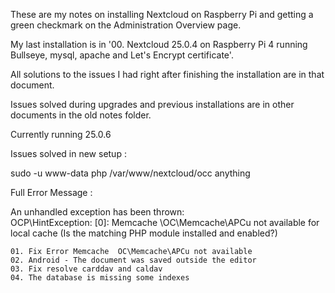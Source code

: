 These are my notes on installing Nextcloud on Raspberry Pi and getting a green checkmark on the Administration Overview page.

My last installation is in '00. Nextcloud 25.0.4 on Raspberry Pi 4 running Bullseye, mysql, apache and Let's Encrypt certificate'.

All solutions to the issues I had right after finishing the installation are in that document.

Issues solved during upgrades and previous installations are in other documents in the old notes folder.

Currently running 25.0.6

Issues solved in new setup :

sudo -u www-data php /var/www/nextcloud/occ anything

Full Error Message :

An unhandled exception has been thrown:<br>
OCP\HintException: [0]: Memcache \OC\Memcache\APCu not available for local cache (Is the matching PHP module installed and enabled?)

    01. Fix Error Memcache  OC\Memcache\APCu not available
    02. Android - The document was saved outside the editor
    03. Fix resolve carddav and caldav
    04. The database is missing some indexes

